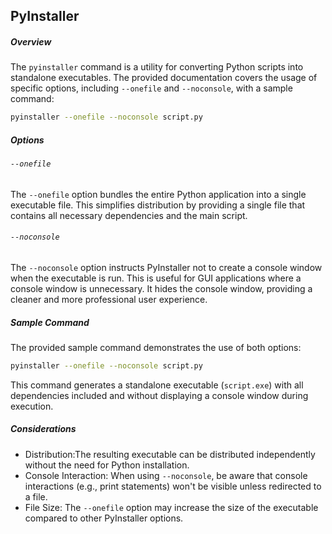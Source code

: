 ## PyInstaller
##### Overview

The `pyinstaller` command is a utility for converting Python scripts into standalone executables. The provided documentation covers the usage of specific options, including `--onefile` and `--noconsole`, with a sample command:

```bash
pyinstaller --onefile --noconsole script.py
```

##### Options
###### `--onefile`
The `--onefile` option bundles the entire Python application into a single executable file. This simplifies distribution by providing a single file that contains all necessary dependencies and the main script.

###### `--noconsole`
The `--noconsole` option instructs PyInstaller not to create a console window when the executable is run. This is useful for GUI applications where a console window is unnecessary. It hides the console window, providing a cleaner and more professional user experience.

##### Sample Command
The provided sample command demonstrates the use of both options:
```bash
pyinstaller --onefile --noconsole script.py
```
This command generates a standalone executable (`script.exe`) with all dependencies included and without displaying a console window during execution.

##### Considerations

- Distribution:The resulting executable can be distributed independently without the need for Python installation.
- Console Interaction: When using `--noconsole`, be aware that console interactions (e.g., print statements) won't be visible unless redirected to a file.
- File Size: The `--onefile` option may increase the size of the executable compared to other PyInstaller options.




